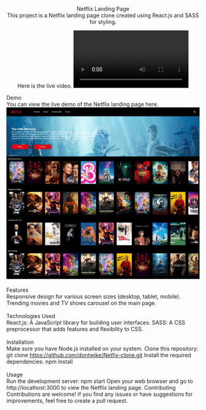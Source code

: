 <div align=center>

Netflix Landing Page 
<br>
This project is a Netflix landing page clone created using React.js and SASS for styling.
</div>

<div align=center>
Here is the live video.
<video src="../../../../Major%20Projects/netflix/React%20App%20and%2012%20more%20pages%20-%20Personal%20-%20Microsoft%E2%80%8B%20Edge%202023-07-15%2018-14-25.mp4" controls title="Netflix-page"></video>
</div>

Demo<br>
You can view the live demo of the Netflix landing page here.
![Alt text](<Web capture_1-7-2023_154039_localhost.jpeg>)
<br><br>
Features<br>
Responsive design for various screen sizes (desktop, tablet, mobile).
Trending movies and TV shows carousel on the main page.
<br><br>
Technologies Used<br>
React.js: A JavaScript library for building user interfaces.
SASS: A CSS preprocessor that adds features and flexibility to CSS.
<br>
<br>
Installation<br>
Make sure you have Node.js installed on your system.
Clone this repository: git clone https://github.com/dontwike/Netfix-clone.git
Install the required dependencies: npm install
<br><br>
Usage<br>
Run the development server: npm start
Open your web browser and go to http://localhost:3000 to view the Netflix landing page.
Contributing
Contributions are welcome! If you find any issues or have suggestions for improvements, feel free to create a pull request.
